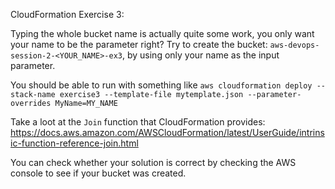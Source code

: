 CloudFormation Exercise 3:

Typing the whole bucket name is actually quite some work, you only want your name to be the parameter right?
Try to create the bucket:
`aws-devops-session-2-<YOUR_NAME>-ex3`, by using only your name as the input parameter.

You should be able to run with something like
`aws cloudformation deploy --stack-name exercise3 --template-file mytemplate.json --parameter-overrides MyName=MY_NAME`

Take a loot at the `Join` function that CloudFormation provides: https://docs.aws.amazon.com/AWSCloudFormation/latest/UserGuide/intrinsic-function-reference-join.html

You can check whether your solution is correct by checking the AWS console to see if your bucket was created.